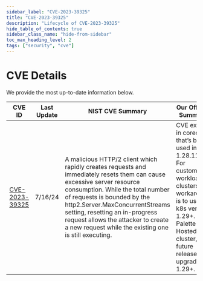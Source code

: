 ```yaml
---
sidebar_label: "CVE-2023-39325"
title: "CVE-2023-39325"
description: "Lifecycle of CVE-2023-39325"
hide_table_of_contents: true
sidebar_class_name: "hide-from-sidebar"
toc_max_heading_level: 2
tags: ["security", "cve"]
---
```


# CVE Details

We provide the most up-to-date information below.

| CVE ID                                                            | Last Update | NIST CVE Summary                                                                                                                                                                                                                                                                                                                                              | Our Official Summary                                                                                                                                                                                     | CVE Severity                                           | Status  |
| ----------------------------------------------------------------- | ----------- | ------------------------------------------------------------------------------------------------------------------------------------------------------------------------------------------------------------------------------------------------------------------------------------------------------------------------------------------------------------- | -------------------------------------------------------------------------------------------------------------------------------------------------------------------------------------------------------- | ------------------------------------------------------ | ------- |
| [CVE-2023-39325](https://nvd.nist.gov/vuln/detail/CVE-2023-39325) | 7/16/24     | A malicious HTTP/2 client which rapidly creates requests and immediately resets them can cause excessive server resource consumption. While the total number of requests is bounded by the http2.Server.MaxConcurrentStreams setting, resetting an in-progress request allows the attacker to create a new request while the existing one is still executing. | CVE exists in coredns that’s being used in k8s 1.28.11. For customer workload clusters, workaround is to use k8s version 1.29+. For Palette Self Hosted cluster, a future release will upgrade to 1.29+. | [7.5](https://nvd.nist.gov/vuln/detail/CVE-2023-39325) | Ongoing |
